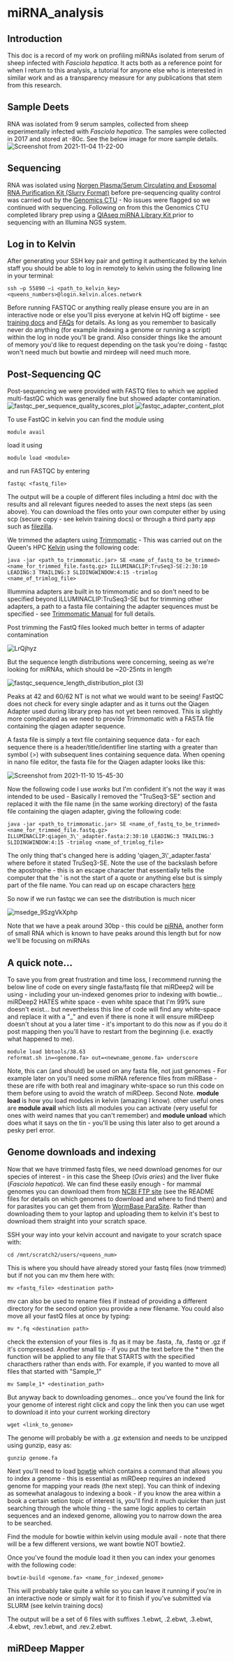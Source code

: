 # miRNA_analysis

## Introduction

This doc is a record of my work on profiling miRNAs isolated from serum of sheep infected with *Fasciola hepatica*. It acts both as a reference point for when I return to this analysis, a tutorial for anyone else who is interested in similar work and as a transparency measure for any publications that stem from this research. 

## Sample Deets

RNA was isolated from 9 serum samples, collected from sheep experimentally infected with _Fasciola hepatica_. The samples were collected in 2017 and stored at -80c. See the below image for more sample details. ![Screenshot from 2021-11-04 11-22-00](https://user-images.githubusercontent.com/75036690/140305398-9f14615f-30a1-4f19-af23-265c145cdbc1.png)

## Sequencing

RNA was isolated using [Norgen Plasma/Serum Circulating and Exosomal RNA Purification Kit (Slurry Format)](https://norgenbiotek.com/product/plasmaserum-circulating-and-exosomal-rna-purification-kit-slurry-format) before pre-sequencing quality control was carried out by the [Genomics CTU](https://www.qub.ac.uk/sites/core-technology-units/Genomics/) - No issues were flagged so we continued with sequencing. Following on from this the Genomics CTU completed library prep using a [QIAseq miRNA Library Kit
](https://www.qiagen.com/us/products/discovery-and-translational-research/next-generation-sequencing/metagenomics/qiaseq-mirna-ngs/) prior to sequencing with an Illumina NGS system. 

## Log in to Kelvin

After generating your SSH key pair and getting it authenticated by the kelvin staff you should be able to log in remotely to kelvin using the following line in your terminal:

```
ssh –p 55890 –i <path_to_kelvin_key> <queens_numbers>@login.kelvin.alces.network
```


Before running FASTQC or anything really please ensure you are in an interactive node or else you'll piss everyone at kelvin HQ off bigtime - see [training docs](https://gitlab.qub.ac.uk/qub_hpc/kelvin_training) and [FAQs](https://gitlab.qub.ac.uk/qub_hpc/faq/-/tree/master) for details. As long as you remember to basically never do anything (for example indexing a genome or running a script) within the log in node you'll be grand. Also consider things like the amount of memory you'd like to request depending on the task you're doing - fastqc won't need much but bowtie and mirdeep will need much more.

## Post-Sequencing QC

Post-sequencing we were provided with FASTQ files to which we applied multi-fastQC which was generally fine but showed adapter contamination. 
![fastqc_per_sequence_quality_scores_plot](https://user-images.githubusercontent.com/75036690/141108457-dd6352d7-a638-44ad-a47e-b98fa1a39c36.png)
![fastqc_adapter_content_plot](https://user-images.githubusercontent.com/75036690/141108491-423a627b-b91c-4482-8130-0d96e841ebd6.png)

To use FastQC in kelvin you can find the module using 

```
module avail
```

load it using 

```
module load <module>
```

and run FASTQC by entering

```
fastqc <fastq_file>
```

The output will be a couple of different files including a html doc with the results and all relevant figures needed to asses the next steps (as seen above). You can download the files onto your own computer either by using scp (secure copy - see kelvin training docs) or through a third party app such as [filezilla](https://filezilla-project.org/). 

We trimmed the adapters using [Trimmomatic](http://www.usadellab.org/cms/?page=trimmomatic) - This was carried out on the Queen's HPC [Kelvin](https://www.qub.ac.uk/directorates/InformationServices/Services/HighPerformanceComputing/) using the following code: 

```
java -jar <path_to_trimmomatic.jar> SE <name_of_fastq_to_be_trimmed> <name_for_trimmed_file.fastq.gz> ILLUMINACLIP:TruSeq3-SE:2:30:10 LEADING:3 TRAILING:3 SLIDINGWINDOW:4:15 -trimlog <name_of_trimlog_file>
```

Illummina adapters are built in to trimmomatic and so don't need to be specified beyond ILLUMINACLIP:TruSeq3-SE but for trimming other adapters, a path to a fasta file containing the adapter sequences must be specified - see [Trimmomatic Manual](http://www.usadellab.org/cms/uploads/supplementary/Trimmomatic/TrimmomaticManual_V0.32.pdf) for full details. 

Post trimming the FastQ files looked much better in terms of adapter contamination 

![LrQjhyz](https://user-images.githubusercontent.com/75036690/141110331-a4d58153-cb36-43c1-a0bc-58161e957112.png)

But the sequence length distributions were concerning, seeing as we're looking for miRNAs, which should be ~20-25nts in length

![fastqc_sequence_length_distribution_plot (3)](https://user-images.githubusercontent.com/75036690/141110479-ae2d5a29-c0be-4602-8b68-20259c2fc9fa.png)

Peaks at 42 and 60/62 NT is not what we would want to be seeing! FastQC does not check for every single adapter and as it turns out the Qiagen Adapter used during library prep has not yet been removed. This is slightly more complicated as we need to provide Trimmomatic with a FASTA file containing the qiagen adapter sequence. 

A fasta file is simply a text file containing sequence data - for each sequence there is a header/title/identifier line starting with a greater than symbol (>) with subsequent lines containing sequence data. When opening in nano file editor, the fasta file for the Qiagen adapter looks like this:

![Screenshot from 2021-11-10 15-45-30](https://user-images.githubusercontent.com/75036690/141145113-c0dbe704-14a7-43a0-a10b-7fb97aaf5355.png)

Now the following code I use _works_ but I'm confident it's not the way it was intended to be used - Basically I removed the "TruSeq3-SE" section and replaced it with the file name (in the same working directory) of the fasta file containing the qiagen adapter, giving the following code: 

```
java -jar <path_to_trimmomatic.jar> SE <name_of_fastq_to_be_trimmed> <name_for_trimmed_file.fastq.gz> ILLUMINACLIP:qiagen_3\'_adapter.fasta:2:30:10 LEADING:3 TRAILING:3 SLIDINGWINDOW:4:15 -trimlog <name_of_trimlog_file>
```
The only thing that's changed here is adding 'qiagen_3\\'\_adapter.fasta' where before it stated TruSeq3-SE. Note the use of the backslash before the apostrophe - this is an escape character that essentially tells the computer that the ' is not the start of a quote or anything else but is simply part of the file name. You can read up on escape characters [here](https://en.wikipedia.org/wiki/Escape_character)

So now if we run fastqc we can see the distribution is much nicer

![msedge_9SzgVkXphp](https://user-images.githubusercontent.com/75036690/141295713-83cdc489-4c10-4a34-9c2d-2920bbb9bf22.png)

Note that we have a peak around 30bp - this could be [piRNA](https://en.wikipedia.org/wiki/Piwi-interacting_RNA), another form of small RNA which is known to have peaks around this length but for now we'll be focusing on miRNAs

## A quick note...

To save you from great frustration and time loss, I recommend running the below line of code on every single fasta/fastq file that miRDeep2 will be using - including your un-indexed genomes prior to indexing with bowtie... miRDeep2 HATES white space - even white space that I'm 99% sure doesn't exist... but nevertheless this line of code will find any white-space and replace it with a "\_" and even if there is none it will ensure miRDeep doesn't shout at you a later time - it's important to do this now as if you do it post mapping then you'll have to restart from the beginning (i.e. exactly what happened to me). 

```
module load bbtools/38.63
reformat.sh in=<genome.fa> out=<newname_genome.fa> underscore
```
Note, this can (and should) be used on any fasta file, not just genomes - For example later on you'll need some miRNA reference files from miRBase - these are rife with both real and imaginary white-space so run this code on them before using to avoid the wratch of miRDeep.
Second Note. **module load** is how you load modules in kelvin (amazing I know). other useful ones are **module avail** which lists all modules you can activate (very useful for ones with weird names that you can't remember) and **module unload** which does what it says on the tin - you'll be using this later also to get around a pesky perl error.

## Genome downloads and indexing

Now that we have trimmed fastq files, we need download genomes for our species of interest - in this case the Sheep (_Ovis aries_) and the liver fluke (_Fasciola hepatica_). We can find these easily enough - for mammal genomes you can download them from [NCBI FTP site](https://ftp.ncbi.nih.gov/genomes/) (see the README files for details on which genomes to download and where to find them) and for parasites you can get them from [WormBase ParaSite](https://parasite.wormbase.org/ftp.html). Rather than downloading them to your laptop and uploading them to kelvin it's best to download them straight into your scratch space.

SSH your way into your kelvin account and navigate to your scratch space with:

```
cd /mnt/scratch2/users/<queens_num>
```

This is where you should have already stored your fastq files (now trimmed) but if not you can mv them here with:

``` 
mv <fastq_file> <destination path>
```

mv can also be used to rename files if instead of providing a different directory for the second option you provide a new filename. You could also move all your fastQ files at once by typing:

``` 
mv *.fq <destination path>
```

check the extension of your files is .fq as it may be .fasta, .fa, .fastq or .gz if it's compressed. Another small tip - if you put the text before the * then the function will be applied to any file that STARTS with the specified characthers rather than ends with. For example, if you wanted to move all files that started with "Sample_1"

```
mv Sample_1* <destination_path>
```

But anyway back to downloading genomes... once you've found the link for your genome of interest right click and copy the link then you can use wget to download it into your current working directory

```
wget <link_to_genome>
```

The genome will probably be with a .gz extension and needs to be unzipped using gunzip, easy as: 

```
gunzip genome.fa
```

Next you'll need to load [bowtie](http://bowtie-bio.sourceforge.net/manual.shtml) which contains a command that allows you to index a genome - this is essential as miRDeep requires an indexed genome for mapping your reads (the next step). You can think of indexing as somewhat analagous to indexing a book - if you know the area within a book a certain setion topic of interest is, you'll find it much quicker than just searching through the whole thing - the same logic applies to certain sequences and an indexed genome, allowing you to narrow down the area to be searched.

Find the module for bowtie within kelvin using module avail - note that there will be a few different versions, we want bowtie NOT bowtie2. 

Once you've found the module load it then you can index your genomes with the following code:

```
bowtie-build <genome.fa> <name_for_indexed_genome>
```

This will probably take quite a while so you can leave it running if you're in an interactive node or simply wait for it to finish if you've submitted via SLURM (see kelvin training docs)

The output will be a set of 6 files with suffixes .1.ebwt, .2.ebwt, .3.ebwt, .4.ebwt, .rev.1.ebwt, and .rev.2.ebwt.

## miRDeep Mapper


